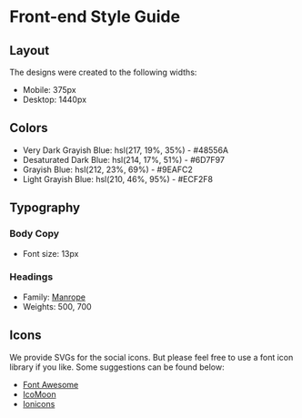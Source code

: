 # Front-end Style Guide

## Layout

The designs were created to the following widths:

- Mobile: 375px
- Desktop: 1440px

## Colors

- Very Dark Grayish Blue: hsl(217, 19%, 35%) - #48556A
- Desaturated Dark Blue: hsl(214, 17%, 51%) - #6D7F97
- Grayish Blue: hsl(212, 23%, 69%) - #9EAFC2
- Light Grayish Blue: hsl(210, 46%, 95%) - #ECF2F8

## Typography

### Body Copy

- Font size: 13px

### Headings

- Family: [Manrope](https://fonts.google.com/specimen/Manrope)
- Weights: 500, 700

## Icons

We provide SVGs for the social icons. But please feel free to use a font icon library if you like. Some suggestions can be found below:

- [Font Awesome](https://fontawesome.com)
- [IcoMoon](https://icomoon.io)
- [Ionicons](https://ionicons.com)

